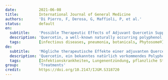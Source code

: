 ```yaml
---
date:          2021-06-08
title:         International Journal of General Medicine
authors:       'Di Pierro, F, Derosa, G, Maffioli, P, et al.'
status:        default
en:
  subtitle:    'Possible Therapeutic Effects of Adjuvant Quercetin Supplementation Against Early-Stage COVID-19 Infection: A Prospective, Randomized, Controlled, and Open-Label Study'
  description: 'Quercetin, a well-known naturally occurring polyphenol, has recently been shown by molecular docking, in vitro and in vivo studies to be a possible anti-COVID-19 candidate. Quercetin has strong antioxidant, anti-inflammatory, immunomodulatory, and antiviral properties, and it is characterized by a very high safety profile, exerted in animals and in humans. Like most other polyphenols, quercetin shows a very low rate of oral absorption and its clinical use is considered by most of modest utility. Quercetin in a delivery-food grade system with sunflower phospholipids (Quercetin Phytosome®, QP) increases its oral absorption up to 20-fold. In the present prospective, randomized, controlled, and open-label study, a daily dose of 1000 mg of QP was investigated for 30 days in 152 COVID-19 outpatients to disclose its adjuvant effect in treating the early symptoms and in preventing the severe outcomes of the disease. The results revealed a reduction in frequency and length of hospitalization, in need of non-invasive oxygen therapy, in progression to intensive care units and in number of deaths. The results also confirmed the very high safety profile of quercetin and suggested possible anti-fatigue and pro-appetite properties. QP is a safe agent and in combination with standard care, when used in early stage of viral infection, could aid in improving the early symptoms and help in preventing the severity of COVID-19 disease. It is suggested that a double-blind, placebo-controlled study should be urgently carried out to confirm the results of our study.'
  tags:        [infectious diseases, pneumonia, botanicals, Phytosome®]
de:
  subtitle:    'Mögliche therapeutische Effekte einer adjuvanten Quercetin-Supplementierung gegen eine COVID-19-Infektion im Frühstadium: Eine prospektive, randomisierte, kontrollierte und unverblindete Studie'
  description: 'Quercetin, ein bekanntes natürlich vorkommendes Polyphenol, wurde kürzlich durch molekulares Docking, in vitro und in vivo Studien als möglicher Kandidat gegen COVID-19 nachgewiesen. Quercetin hat starke antioxidative, entzündungshemmende, immunmodulatorische und antivirale Eigenschaften und zeichnet sich durch ein sehr hohes Sicherheitsprofil aus, das bei Tieren und Menschen nachgewiesen wurde. Wie die meisten anderen Polyphenole wird Quercetin nur in sehr geringem Maße oral resorbiert, und seine klinische Anwendung wird von den meisten als wenig sinnvoll erachtet. Quercetin in einem lebensmitteltauglichen System mit Sonnenblumenphospholipiden (Quercetin Phytosome®, QP) erhöht seine orale Absorption um das bis zu 20-fache. In der vorliegenden prospektiven, randomisierten, kontrollierten und offenen Studie wurde eine tägliche Dosis von 1000 mg QP über 30 Tage bei 152 ambulanten COVID-19-Patienten untersucht, um seine unterstützende Wirkung bei der Behandlung der frühen Symptome und bei der Vorbeugung schwerer Krankheitsverläufe aufzuzeigen. Die Ergebnisse zeigten eine Verringerung der Häufigkeit und Dauer von Krankenhausaufenthalten, des Bedarfs an nicht-invasiver Sauerstofftherapie, der Verlegung auf die Intensivstation und der Zahl der Todesfälle. Die Ergebnisse bestätigten auch das sehr gute Sicherheitsprofil von Quercetin und deuteten auf mögliche müdigkeits- und appetitfördernde Eigenschaften hin. QP ist ein sicheres Mittel und könnte in Kombination mit der Standardbehandlung im Frühstadium einer Virusinfektion zur Verbesserung der Frühsymptome und zur Verhinderung der Schwere der COVID-19-Erkrankung beitragen. Eine doppelblinde, placebokontrollierte Studie sollte dringend durchgeführt werden, um die Ergebnisse unserer Studie zu bestätigen.' 
  tags:        [Infektionskrankheiten, Lungenentzündung, pflanzliche Stoffe, Phytosome®]
group:         'Treatments'
credit:        https://doi.org/10.2147/IJGM.S318720
---
```

